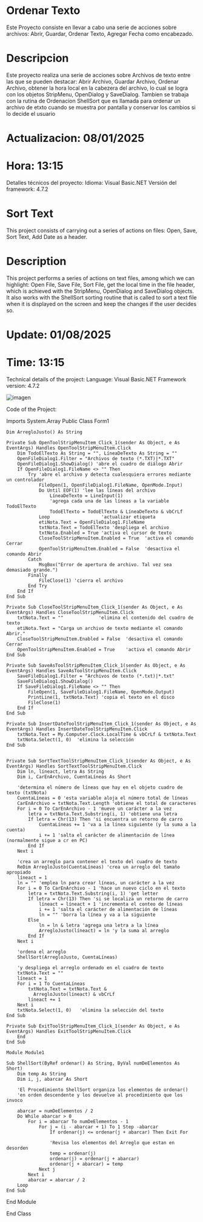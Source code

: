 # Ordenar Texto

 Este Proyecto consiste en llevar a cabo una serie de acciones 
 sobre archivos: Abrir, Guardar, Ordenar Texto, Agregar 
 Fecha como encabezado.

 # Descripcion

 Este proyecto realiza una serie de acciones sobre Archivos de texto
 entre las que se pueden destacar: Abrir Archivo, Guardar Archivo, 
 Ordenar Archivo, obtener la hora local en la cabezera del archivo,
 lo cual se logra con los objetos StripMenu, OpenDialog y SaveDialog.
 Tambien se trabaja con la rutina de Ordenacion ShellSort que es
 llamada para ordenar un archivo de etxto cuando se muestra por pantalla
 y conservar los cambios si lo decide el usuario
 
 
 # Actualizacion: 08/01/2025
 # Hora: 13:15

Detalles técnicos del proyecto:
Idioma: Visual Basic.NET
Versión del framework: 4.7.2

# Sort Text

This project consists of carrying out a series of actions on files:
Open, Save, Sort Text, Add Date as a header.

# Description

This project performs a series of actions on text files,
among which we can highlight: Open File, Save File,
Sort File, get the local time in the file header,
which is achieved with the StripMenu, OpenDialog 
and SaveDialog objects. It also works with the ShellSort 
sorting routine that is called to sort a text file when 
it is displayed on the screen and keep the changes if 
the user decides so.

# Update: 01/08/2025
# Time: 13:15

Technical details of the project:
Language: Visual Basic.NET
Framework version: 4.7.2

![imagen](https://github.com/user-attachments/assets/6734ff3b-2f13-4b4d-86da-ad00d540d646)

Code of the Project:

Imports System.Array
Public Class Form1

    Dim ArregloJusto() As String

    Private Sub OpenToolStripMenuItem_Click_1(sender As Object, e As EventArgs) Handles OpenToolStripMenuItem.Click
        Dim TodoElTexto As String = "", LíneaDeTexto As String = ""
        OpenFileDialog1.Filter = "Archivos de texto (*.TXT)|*.TXT"
        OpenFileDialog1.ShowDialog() 'abre el cuadro de diálogo Abrir
        If OpenFileDialog1.FileName <> "" Then
            Try 'abre el archivo y detecta cualesquiera errores mediante un controlador
                FileOpen(1, OpenFileDialog1.FileName, OpenMode.Input)
                Do Until EOF(1) 'lee las líneas del archivo
                    LíneaDeTexto = LineInput(1)
                    'agrega cada una de las líneas a la variable TodoElTexto
                    TodoElTexto = TodoElTexto & LíneaDeTexto & vbCrLf
                Loop                   'actualizar etiqueta
                etiNota.Text = OpenFileDialog1.FileName
                txtNota.Text = TodoElTexto 'despliega el archivo
                txtNota.Enabled = True 'activa el cursor de texto
                CloseToolStripMenuItem.Enabled = True  'activa el comando Cerrar
                OpenToolStripMenuItem.Enabled = False  'desactiva el comando Abrir
            Catch
                MsgBox("Error de apertura de archivo. Tal vez sea demasiado grande.")
            Finally
                FileClose(1) 'cierra el archivo
            End Try
        End If
    End Sub

    Private Sub CloseToolStripMenuItem_Click_1(sender As Object, e As EventArgs) Handles CloseToolStripMenuItem.Click
        txtNota.Text = ""             'elimina el contenido del cuadro de texto
        etiNota.Text = "Carga un archivo de texto mediante el comando Abrir."
        CloseToolStripMenuItem.Enabled = False  'desactiva el comando Cerrar
        OpenToolStripMenuItem.Enabled = True    'activa el comando Abrir
    End Sub

    Private Sub SaveAsToolStripMenuItem_Click_1(sender As Object, e As EventArgs) Handles SaveAsToolStripMenuItem.Click
        SaveFileDialog1.Filter = "Archivos de texto (*.txt)|*.txt"
        SaveFileDialog1.ShowDialog()
        If SaveFileDialog1.FileName <> "" Then
            FileOpen(1, SaveFileDialog1.FileName, OpenMode.Output)
            PrintLine(1, txtNota.Text) 'copia el texto en el disco
            FileClose(1)
        End If
    End Sub

    Private Sub InsertDateToolStripMenuItem_Click_1(sender As Object, e As EventArgs) Handles InsertDateToolStripMenuItem.Click
        txtNota.Text = My.Computer.Clock.LocalTime & vbCrLf & txtNota.Text
        txtNota.Select(1, 0)  'elimina la selección
    End Sub


    Private Sub SortTextToolStripMenuItem_Click_1(sender As Object, e As EventArgs) Handles SortTextToolStripMenuItem.Click
        Dim ln, líneact, letra As String
        Dim i, CarEnArchivo, CuentaLíneas As Short

        'determina el número de líneas que hay en el objeto cuadro de texto (txtNota)
        CuentaLíneas = 0 'esta variable aloja el número total de líneas
        CarEnArchivo = txtNota.Text.Length 'obtiene el total de caracteres
        For i = 0 To CarEnArchivo - 1 'mueve un carácter a la vez
            letra = txtNota.Text.Substring(i, 1) 'obtiene una letra
            If letra = Chr(13) Then 'si encuentra un retorno de carro
                CuentaLíneas += 1 'va a la línea siguiente (y la suma a la cuenta)
                i += 1 'salta el carácter de alimentación de línea (normalmente sigue a cr en PC)
            End If
        Next i

        'crea un arreglo para contener el texto del cuadro de texto
        ReDim ArregloJusto(CuentaLíneas) 'crea un arreglo del tamaño apropiado
        líneact = 1
        ln = "" 'emplea ln para crear líneas, un carácter a la vez
        For i = 0 To CarEnArchivo - 1 'hace un nuevo ciclo en el texto
            letra = txtNota.Text.Substring(i, 1) 'get letter
            If letra = Chr(13) Then 'si se localiza un retorno de carro
                líneact = líneact + 1 'incrementa el conteo de líneas
                i += 1 'salta el carácter de alimentación de líneas
                ln = "" 'borra la línea y va a la siguiente
            Else
                ln = ln & letra 'agrega una letra a la línea
                ArregloJusto(líneact) = ln 'y la suma al arreglo
            End If
        Next i

        'ordena el arreglo
        ShellSort(ArregloJusto, CuentaLíneas)

        'y despliega el arreglo ordenado en el cuadro de texto
        txtNota.Text = ""
        líneact = 1
        For i = 1 To CuentaLíneas
            txtNota.Text = txtNota.Text &
              ArregloJusto(líneact) & vbCrLf
            líneact += 1
        Next i
        txtNota.Select(1, 0)   'elimina la selección del texto
    End Sub

    Private Sub ExitToolStripMenuItem_Click_1(sender As Object, e As EventArgs) Handles ExitToolStripMenuItem.Click
        End
    End Sub

    Module Module1

    Sub ShellSort(ByRef ordenar() As String, ByVal numDeElementos As Short)
        Dim temp As String
        Dim i, j, abarcar As Short

        'El Procedimiento ShellSort organiza los elementos de ordenar()
        'en orden descendente y los devuelve al procedimiento que los invoco

        abarcar = numDeElementos / 2
        Do While abarcar > 0
            For i = abarcar To numDeElementos - 1
                For j = (i - abarcar + 1) To 1 Step -abarcar
                    If ordenar(j) <= ordenar(j + abarcar) Then Exit For

                    'Revisa los elementos del Arreglo que estan en desorden
                    temp = ordenar(j)
                    ordenar(j) = ordenar(j + abarcar)
                    ordenar(j + abarcar) = temp
                Next j
            Next i
            abarcar = abarcar / 2
        Loop
    End Sub

End Module

End Class
